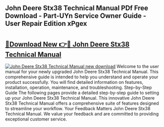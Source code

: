 ## John Deere Stx38 Technical Manual PDf Free Download - Part-UYn Service Owner Guide - User Repair Edition xPgex

# <h2><a href="http://bc92181.oget.top/?id=John+Deere+Stx38+Technical+Manual">🔗Download New 👉🔴 John Deere Stx38 Technical Manual</a></h2>

[![John Deere Stx38 Technical Manual new download](https://i.imgur.com/5g1atiW.png)](http://bc92181.oget.top/?id=John+Deere+Stx38+Technical+Manual)
Welcome to the user manual for your newly upgraded John Deere Stx38 Technical Manual. This comprehensive guide is intended to help you understand and operate your product successfully. You will find detailed information on features, installation, operation, maintenance, and troubleshooting. Step-by-Step Guide The following pages provide a detailed step-by-step guide to setting up your John Deere Stx38 Technical Manual. This innovative John Deere Stx38 Technical Manual offers a comprehensive suite of features designed to streamline your workflow. Your Feedback Matters John Deere Stx38 Technical Manual. We value your feedback and are committed to providing exceptional customer service.
